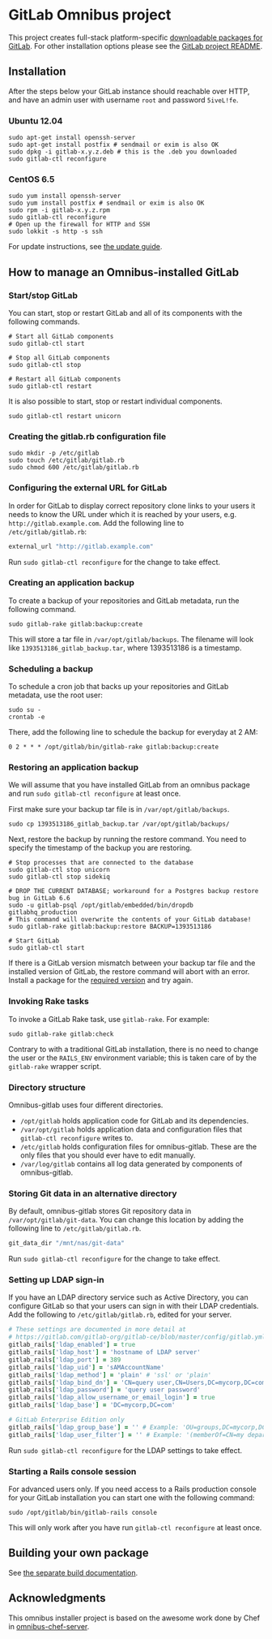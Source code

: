 # GitLab Omnibus project

This project creates full-stack platform-specific [downloadable packages for GitLab][downloads].
For other installation options please see the
[GitLab project README][CE README].

## Installation

After the steps below your GitLab instance should reachable over HTTP,
and have an admin user with username `root` and password `5iveL!fe`.

### Ubuntu 12.04

```
sudo apt-get install openssh-server
sudo apt-get install postfix # sendmail or exim is also OK
sudo dpkg -i gitlab-x.y.z.deb # this is the .deb you downloaded
sudo gitlab-ctl reconfigure
```

### CentOS 6.5

```
sudo yum install openssh-server
sudo yum install postfix # sendmail or exim is also OK
sudo rpm -i gitlab-x.y.z.rpm
sudo gitlab-ctl reconfigure
# Open up the firewall for HTTP and SSH
sudo lokkit -s http -s ssh
```

For update instructions, see [the update guide](doc/update.md).

## How to manage an Omnibus-installed GitLab

### Start/stop GitLab

You can start, stop or restart GitLab and all of its components with the
following commands.

```shell
# Start all GitLab components
sudo gitlab-ctl start

# Stop all GitLab components
sudo gitlab-ctl stop

# Restart all GitLab components
sudo gitlab-ctl restart
```

It is also possible to start, stop or restart individual components.

```shell
sudo gitlab-ctl restart unicorn
```

### Creating the gitlab.rb configuration file

```shell
sudo mkdir -p /etc/gitlab
sudo touch /etc/gitlab/gitlab.rb
sudo chmod 600 /etc/gitlab/gitlab.rb
```

### Configuring the external URL for GitLab

In order for GitLab to display correct repository clone links to your users
it needs to know the URL under which it is reached by your users, e.g.
`http://gitlab.example.com`. Add the following line to `/etc/gitlab/gitlab.rb`:

```ruby
external_url "http://gitlab.example.com"
```

Run `sudo gitlab-ctl reconfigure` for the change to take effect.

### Creating an application backup

To create a backup of your repositories and GitLab metadata, run the following command.

```shell
sudo gitlab-rake gitlab:backup:create
```

This will store a tar file in `/var/opt/gitlab/backups`. The filename will look like
`1393513186_gitlab_backup.tar`, where 1393513186 is a timestamp.

### Scheduling a backup

To schedule a cron job that backs up your repositories and GitLab metadata, use the root user:

```
sudo su -
crontab -e
```

There, add the following line to schedule the backup for everyday at 2 AM:

```
0 2 * * * /opt/gitlab/bin/gitlab-rake gitlab:backup:create
```

### Restoring an application backup

We will assume that you have installed GitLab from an omnibus package and run
`sudo gitlab-ctl reconfigure` at least once.

First make sure your backup tar file is in `/var/opt/gitlab/backups`.

```shell
sudo cp 1393513186_gitlab_backup.tar /var/opt/gitlab/backups/
```

Next, restore the backup by running the restore command. You need to specify the
timestamp of the backup you are restoring.

```shell
# Stop processes that are connected to the database
sudo gitlab-ctl stop unicorn
sudo gitlab-ctl stop sidekiq

# DROP THE CURRENT DATABASE; workaround for a Postgres backup restore bug in GitLab 6.6
sudo -u gitlab-psql /opt/gitlab/embedded/bin/dropdb gitlabhq_production
# This command will overwrite the contents of your GitLab database!
sudo gitlab-rake gitlab:backup:restore BACKUP=1393513186

# Start GitLab
sudo gitlab-ctl start
```

If there is a GitLab version mismatch between your backup tar file and the installed
version of GitLab, the restore command will abort with an error. Install a package for
the [required version](https://www.gitlab.com/downloads/archives/) and try again.

### Invoking Rake tasks

To invoke a GitLab Rake task, use `gitlab-rake`. For example:

```shell
sudo gitlab-rake gitlab:check
```

Contrary to with a traditional GitLab installation, there is no need to change
the user or the `RAILS_ENV` environment variable; this is taken care of by the
`gitlab-rake` wrapper script.

### Directory structure

Omnibus-gitlab uses four different directories.

- `/opt/gitlab` holds application code for GitLab and its dependencies.
- `/var/opt/gitlab` holds application data and configuration files that
  `gitlab-ctl reconfigure` writes to.
- `/etc/gitlab` holds configuration files for omnibus-gitlab. These are
  the only files that you should ever have to edit manually.
- `/var/log/gitlab` contains all log data generated by components of
  omnibus-gitlab.

### Storing Git data in an alternative directory

By default, omnibus-gitlab stores Git repository data in `/var/opt/gitlab/git-data`.
You can change this location by adding the following line to `/etc/gitlab/gitlab.rb`.

```ruby
git_data_dir "/mnt/nas/git-data"
```

Run `sudo gitlab-ctl reconfigure` for the change to take effect.

### Setting up LDAP sign-in

If you have an LDAP directory service such as Active Directory, you can configure
GitLab so that your users can sign in with their LDAP credentials. Add the following
to `/etc/gitlab/gitlab.rb`, edited for your server.

```ruby
# These settings are documented in more detail at
# https://gitlab.com/gitlab-org/gitlab-ce/blob/master/config/gitlab.yml.example#L118
gitlab_rails['ldap_enabled'] = true
gitlab_rails['ldap_host'] = 'hostname of LDAP server'
gitlab_rails['ldap_port'] = 389
gitlab_rails['ldap_uid'] = 'sAMAccountName'
gitlab_rails['ldap_method'] = 'plain' # 'ssl' or 'plain'
gitlab_rails['ldap_bind_dn'] = 'CN=query user,CN=Users,DC=mycorp,DC=com'
gitlab_rails['ldap_password'] = 'query user password'
gitlab_rails['ldap_allow_username_or_email_login'] = true
gitlab_rails['ldap_base'] = 'DC=mycorp,DC=com'

# GitLab Enterprise Edition only
gitlab_rails['ldap_group_base'] = '' # Example: 'OU=groups,DC=mycorp,DC=com'
gitlab_rails['ldap_user_filter'] = '' # Example: '(memberOf=CN=my department,OU=groups,DC=mycorp,DC=com)'
```

Run `sudo gitlab-ctl reconfigure` for the LDAP settings to take effect.

### Starting a Rails console session

For advanced users only. If you need access to a Rails production console for your
GitLab installation you can start one with the following command:

```shell
sudo /opt/gitlab/bin/gitlab-rails console
```

This will only work after you have run `gitlab-ctl reconfigure` at least once.

## Building your own package

See [the separate build documentation](doc/build.md).

## Acknowledgments

This omnibus installer project is based on the awesome work done by Chef in
[omnibus-chef-server][omnibus-chef-server].

[downloads]: https://www.gitlab.com/downloads
[CE README]: https://gitlab.com/gitlab-org/gitlab-ce/blob/master/README.md
[omnibus-chef-server]: https://github.com/opscode/omnibus-chef-server
